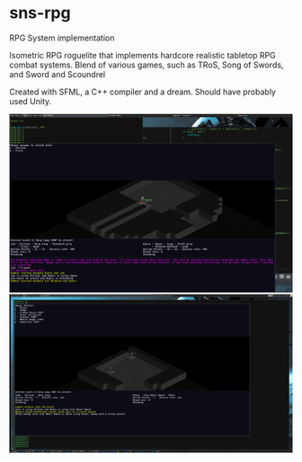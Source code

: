 # sns-rpg
RPG System implementation

Isometric RPG roguelite that implements hardcore realistic tabletop RPG combat systems.
Blend of various games, such as TRoS, Song of Swords, and Sword and Scoundrel


Created with SFML, a C++ compiler and a dream. Should have probably used Unity.

	

![Alt text](screen1.png?raw=true "Optional Title")
![Alt text](screen2.png?raw=true "Optional Title")	
